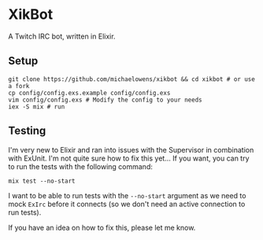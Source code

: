 XikBot
======

A Twitch IRC bot, written in Elixir.

## Setup

```
git clone https://github.com/michaelowens/xikbot && cd xikbot # or use a fork
cp config/config.exs.example config/config.exs
vim config/config.exs # Modify the config to your needs
iex -S mix # run
```

## Testing

I'm very new to Elixir and ran into issues with the Supervisor in combination
with ExUnit. I'm not quite sure how to fix this yet... If you want, you can try
to run the tests with the following command:

```
mix test --no-start
```

I want to be able to run tests with the `--no-start` argument as we need to mock
`ExIrc` before it connects (so we don't need an active connection to run tests).

If you have an idea on how to fix this, please let me know.
